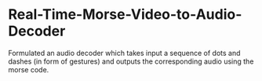 # Real-Time-Morse-Video-to-Audio-Decoder
Formulated an audio decoder which takes input a sequence of dots and dashes (in form of gestures) and outputs the corresponding audio using the morse code. 
